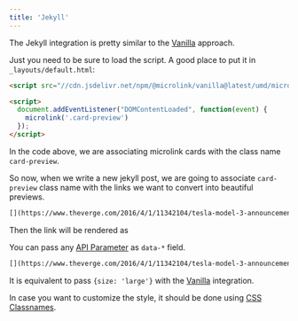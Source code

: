 ```yaml
---
title: 'Jekyll'
---
```


The Jekyll integration is pretty similar to the [Vanilla](/docs/sdk/integrations/vanilla/) approach.

Just you need to be sure to load the script. A good place to put it in `_layouts/default.html`:


```html
<script src="//cdn.jsdelivr.net/npm/@microlink/vanilla@latest/umd/microlink.min.js"></script>

<script>
  document.addEventListener("DOMContentLoaded", function(event) {
    microlink('.card-preview')
  });
</script>
```

In the code above, we are associating microlink cards with the class name `card-preview`. 

So now, when we write a new jekyll post, we are going to associate `card-preview` class name with the links we want to convert into beautiful previews.

```markdown
[](https://www.theverge.com/2016/4/1/11342104/tesla-model-3-announcement-photos){:.card-preview}
```

Then the link will be rendered as 

<Microlink url='https://www.theverge.com/2016/4/1/11342104/tesla-model-3-announcement-photos' />

You can pass any [API Parameter](/api-parameter) as `data-*` field.

```markdown
[](https://www.theverge.com/2016/4/1/11342104/tesla-model-3-announcement-photos){:.card-preview data-size="large"}
```

It is equivalent to pass `{size: 'large'}` with the [Vanilla](/docs/sdk/integrations/vanilla/) integration.

<Microlink url='https://www.theverge.com/2016/4/1/11342104/tesla-model-3-announcement-photos' size='large' />

In case you want to customize the style, it should be done using [CSS Classnames](/docs/sdk/getting-started/considerations/#css-classnames).
